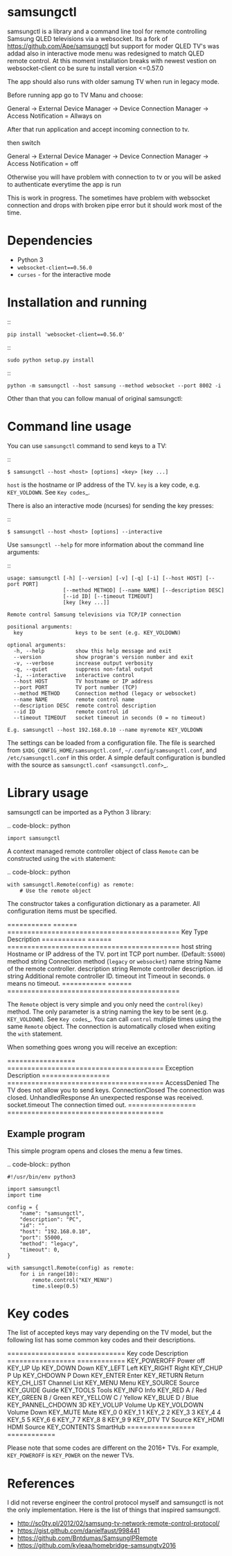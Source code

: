 samsungctl
==========

samsungctl is a library and a command line tool for remote controlling Samsung QLED
televisions via a websocket. Its a fork of https://github.com/Ape/samsungctl but support for moder QLED TV's was addad
also in interactive mode menu was redesigned to match QLED remote control.
At this moment installation breaks with newest vestion on websocket-client co be sure tu install version <=0.57.0

The app should also runs with older samung TV when run in legacy mode.

Before running app go to TV Manu and choose:

General -> External Device Manager -> Device Connection Manager -> Access Notification = Allways on

After that run application and accept incoming connection to tv.

then switch

General -> External Device Manager -> Device Connection Manager -> Access Notification = off

Otherwise you will have problem with connection to tv or you will be asked to authenticate everytime the app is run

This is work in progress. The sometimes have problem with websocket connection and drops with broken pipe error but
it should work most of the time.


Dependencies
============

- Python 3
- ``websocket-client==0.56.0``
- ``curses`` - for the interactive mode

Installation and running
========================

::

    pip install 'websocket-client==0.56.0'

::

    sudo python setup.py install

::

    python -m samsungctl --host samsung --method websocket --port 8002 -i

Other than that you can follow manual of original samsungctl:

Command line usage
==================

You can use ``samsungctl`` command to send keys to a TV:

::

    $ samsungctl --host <host> [options] <key> [key ...]

``host`` is the hostname or IP address of the TV. ``key`` is a key code, e.g.
``KEY_VOLDOWN``. See `Key codes`_.

There is also an interactive mode (ncurses) for sending the key presses:

::

    $ samsungctl --host <host> [options] --interactive

Use ``samsungctl --help`` for more information about the command line
arguments:

::

    usage: samsungctl [-h] [--version] [-v] [-q] [-i] [--host HOST] [--port PORT]
                      [--method METHOD] [--name NAME] [--description DESC]
                      [--id ID] [--timeout TIMEOUT]
                      [key [key ...]]

    Remote control Samsung televisions via TCP/IP connection

    positional arguments:
      key                 keys to be sent (e.g. KEY_VOLDOWN)

    optional arguments:
      -h, --help          show this help message and exit
      --version           show program's version number and exit
      -v, --verbose       increase output verbosity
      -q, --quiet         suppress non-fatal output
      -i, --interactive   interactive control
      --host HOST         TV hostname or IP address
      --port PORT         TV port number (TCP)
      --method METHOD     Connection method (legacy or websocket)
      --name NAME         remote control name
      --description DESC  remote control description
      --id ID             remote control id
      --timeout TIMEOUT   socket timeout in seconds (0 = no timeout)

    E.g. samsungctl --host 192.168.0.10 --name myremote KEY_VOLDOWN

The settings can be loaded from a configuration file. The file is searched from
``$XDG_CONFIG_HOME/samsungctl.conf``, ``~/.config/samsungctl.conf``, and
``/etc/samsungctl.conf`` in this order. A simple default configuration is
bundled with the source as `samsungctl.conf <samsungctl.conf>`_.

Library usage
=============

samsungctl can be imported as a Python 3 library:

.. code-block:: python

    import samsungctl

A context managed remote controller object of class ``Remote`` can be
constructed using the ``with`` statement:

.. code-block:: python

    with samsungctl.Remote(config) as remote:
        # Use the remote object

The constructor takes a configuration dictionary as a parameter. All
configuration items must be specified.

===========  ======  ===========================================
Key          Type    Description
===========  ======  ===========================================
host         string  Hostname or IP address of the TV.
port         int     TCP port number. (Default: ``55000``)
method       string  Connection method (``legacy`` or ``websocket``)
name         string  Name of the remote controller.
description  string  Remote controller description.
id           string  Additional remote controller ID.
timeout      int     Timeout in seconds. ``0`` means no timeout.
===========  ======  ===========================================

The ``Remote`` object is very simple and you only need the ``control(key)``
method. The only parameter is a string naming the key to be sent (e.g.
``KEY_VOLDOWN``). See `Key codes`_. You can call ``control`` multiple times
using the same ``Remote`` object. The connection is automatically closed when
exiting the ``with`` statement.

When something goes wrong you will receive an exception:

=================  =======================================
Exception          Description
=================  =======================================
AccessDenied       The TV does not allow you to send keys.
ConnectionClosed   The connection was closed.
UnhandledResponse  An unexpected response was received.
socket.timeout     The connection timed out.
=================  =======================================

Example program
---------------

This simple program opens and closes the menu a few times.

.. code-block:: python

    #!/usr/bin/env python3

    import samsungctl
    import time

    config = {
        "name": "samsungctl",
        "description": "PC",
        "id": "",
        "host": "192.168.0.10",
        "port": 55000,
        "method": "legacy",
        "timeout": 0,
    }

    with samsungctl.Remote(config) as remote:
        for i in range(10):
            remote.control("KEY_MENU")
            time.sleep(0.5)

Key codes
=========

The list of accepted keys may vary depending on the TV model, but the following
list has some common key codes and their descriptions.

=================  ============
Key code           Description
=================  ============
KEY_POWEROFF       Power off
KEY_UP             Up
KEY_DOWN           Down
KEY_LEFT           Left
KEY_RIGHT          Right
KEY_CHUP           P Up
KEY_CHDOWN         P Down
KEY_ENTER          Enter
KEY_RETURN         Return
KEY_CH_LIST        Channel List
KEY_MENU           Menu
KEY_SOURCE         Source
KEY_GUIDE          Guide
KEY_TOOLS          Tools
KEY_INFO           Info
KEY_RED            A / Red
KEY_GREEN          B / Green
KEY_YELLOW         C / Yellow
KEY_BLUE           D / Blue
KEY_PANNEL_CHDOWN  3D
KEY_VOLUP          Volume Up
KEY_VOLDOWN        Volume Down
KEY_MUTE           Mute
KEY_0              0
KEY_1              1
KEY_2              2
KEY_3              3
KEY_4              4
KEY_5              5
KEY_6              6
KEY_7              7
KEY_8              8
KEY_9              9
KEY_DTV            TV Source
KEY_HDMI           HDMI Source
KEY_CONTENTS       SmartHub
=================  ============

Please note that some codes are different on the 2016+ TVs. For example,
``KEY_POWEROFF`` is ``KEY_POWER`` on the newer TVs.

References
==========

I did not reverse engineer the control protocol myself and samsungctl is not
the only implementation. Here is the list of things that inspired samsungctl.

- http://sc0ty.pl/2012/02/samsung-tv-network-remote-control-protocol/
- https://gist.github.com/danielfaust/998441
- https://github.com/Bntdumas/SamsungIPRemote
- https://github.com/kyleaa/homebridge-samsungtv2016
